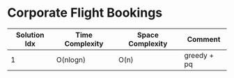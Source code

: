 # Corporate Flight Bookings

| Solution Idx | Time Complexity | Space Complexity | Comment     |
| ------------ | --------------- | ---------------- | ----------- |
| 1            | O(nlogn)        | O(n)             | greedy + pq |
